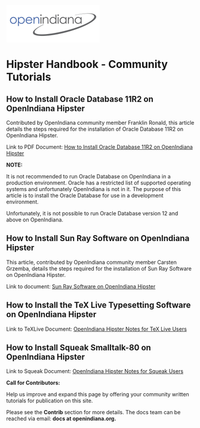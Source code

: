 <!--

The contents of this Documentation are subject to the Public Documentation License Version 1.01
 (the "License"); you may only use this Documentation if you comply with the terms of this License.
A copy of the License is available at http://illumos.org/license/PDL.


The Original Documentation is _________________.

The Initial Writer of the Original Documentation is ___________ Copyright (C)_________[Insert year(s)].
All Rights Reserved. (Initial Writer contact(s):________________[Insert hyperlink/alias]).

Contributor(s): ______________________________________.

Portions created by ______ are Copyright (C)_________[Insert year(s)].
All Rights Reserved. (Contributor contact(s):________________[Insert hyperlink/alias]).

-->

<img src = "../../Openindiana.png">

# Hipster Handbook - Community Tutorials


## How to Install Oracle Database 11R2 on OpenIndiana Hipster

Contributed by OpenIndiana community member Franklin Ronald, this article details the steps required for the installation of Oracle Database 11R2 on OpenIndiana Hipster.

Link to PDF Document: [How to Install Oracle Database 11R2 on OpenIndiana Hipster](../pdf/HowToInstallOracleDB.pdf)

<i class="fa fa-info-circle fa-lg" aria-hidden="true"></i> **NOTE:**
<div class="well">
It is not recommended to run Oracle Database on OpenIndiana in a production environment. Oracle has a restricted list of supported operating systems and unfortunately OpenIndiana is not in it. The purpose of this article is to install the Oracle Database for use in a development environment.

Unfortunately, it is not possible to run Oracle Database version 12 and above on OpenIndiana.
</div>

## How to Install Sun Ray Software on OpenIndiana Hipster

This article, contributed by OpenIndiana community member Carsten Grzemba, details the steps required for the installation of Sun Ray Software on OpenIndiana Hipster.

Link to document: [Sun Ray Software on OpenIndiana Hipster](../handbook/sunray.md)

## How to Install the TeX Live Typesetting Software on OpenIndiana Hipster

Link to TeXLive Document: [OpenIndiana Hipster Notes for TeX Live Users](texlive/index.html)

## How to Install Squeak Smalltalk-80 on OpenIndiana Hipster

Link to Squeak Document: [OpenIndiana Hipster Notes for Squeak Users](squeak/index.html)

<i class="fa fa-info-circle fa-lg" aria-hidden="true"></i> **Call for Contributors:**
<div class="well">
Help us improve and expand this page by offering your community written tutorials for publication on this site.

Please see the **Contrib** section for more details. The docs team can be reached via email: **docs at openindiana.org.**
</div>

